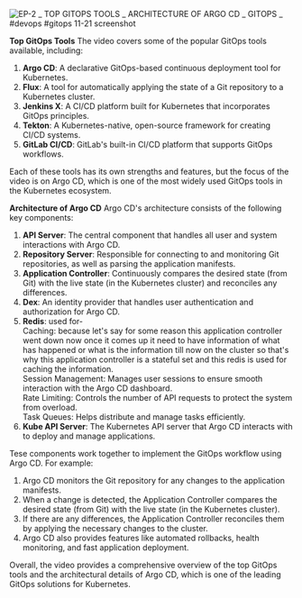 ![EP-2 _ TOP GITOPS TOOLS _ ARCHITECTURE OF ARGO CD _ GITOPS _ #devops #gitops 11-21 screenshot](https://github.com/HimanshuMishra123/GitOps/assets/164254902/4863e6d3-54ba-4aae-9440-246132598fd4)



**Top GitOps Tools**
The video covers some of the popular GitOps tools available, including:

1. **Argo CD**: A declarative GitOps-based continuous deployment tool for Kubernetes.
2. **Flux**: A tool for automatically applying the state of a Git repository to a Kubernetes cluster.
3. **Jenkins X**: A CI/CD platform built for Kubernetes that incorporates GitOps principles.
4. **Tekton**: A Kubernetes-native, open-source framework for creating CI/CD systems.
5. **GitLab CI/CD**: GitLab's built-in CI/CD platform that supports GitOps workflows.

Each of these tools has its own strengths and features, but the focus of the video is on Argo CD, which is one of the most widely used GitOps tools in the Kubernetes ecosystem.

**Architecture of Argo CD**
Argo CD's architecture consists of the following key components:

1. **API Server**: The central component that handles all user and system interactions with Argo CD.
2. **Repository Server**: Responsible for connecting to and monitoring Git repositories, as well as parsing the application manifests.
3. **Application Controller**: Continuously compares the desired state (from Git) with the live state (in the Kubernetes cluster) and reconciles any differences.
4. **Dex**: An identity provider that handles user authentication and authorization for Argo CD.
5. **Redis**: used for- <br />
   Caching: because let's say for some reason this application controller went down now once it comes up it need to have information of what has happened or
   what is the information till now on the cluster so that's why this application controller is a stateful set and this redis is used for caching the information.<br />
   Session Management: Manages user sessions to ensure smooth interaction with the Argo CD dashboard.<br />
   Rate Limiting: Controls the number of API requests to protect the system from overload.<br />
   Task Queues: Helps distribute and manage tasks efficiently.<br />
6. **Kube API Server**: The Kubernetes API server that Argo CD interacts with to deploy and manage applications.

Tese components work together to implement the GitOps workflow using Argo CD. For example:

1. Argo CD monitors the Git repository for any changes to the application manifests.
2. When a change is detected, the Application Controller compares the desired state (from Git) with the live state (in the Kubernetes cluster).
3. If there are any differences, the Application Controller reconciles them by applying the necessary changes to the cluster.
4. Argo CD also provides features like automated rollbacks, health monitoring, and fast application deployment.

Overall, the video provides a comprehensive overview of the top GitOps tools and the architectural details of Argo CD, which is one of the leading GitOps solutions for Kubernetes.
